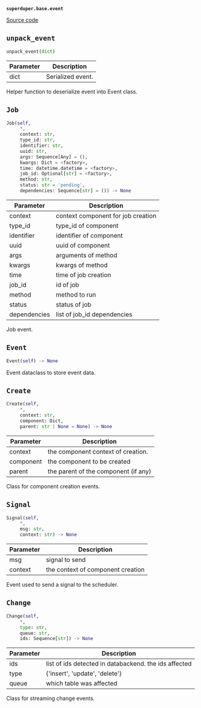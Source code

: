 **`superduper.base.event`** 

[Source code](https://github.com/superduper/superduper/blob/main/superduper/base/event.py)

## `unpack_event` 

```python
unpack_event(dict)
```
| Parameter | Description |
|-----------|-------------|
| dict | Serialized event. |

Helper function to deserialize event into Event class.

## `Job` 

```python
Job(self,
     *,
     context: str,
     type_id: str,
     identifier: str,
     uuid: str,
     args: Sequence[Any] = (),
     kwargs: Dict = <factory>,
     time: datetime.datetime = <factory>,
     job_id: Optional[str] = <factory>,
     method: str,
     status: str = 'pending',
     dependencies: Sequence[str] = ()) -> None
```
| Parameter | Description |
|-----------|-------------|
| context | context component for job creation |
| type_id | type_id of component |
| identifier | identifier of component |
| uuid | uuid of component |
| args | arguments of method |
| kwargs | kwargs of method |
| time | time of job creation |
| job_id | id of job |
| method | method to run |
| status | status of job |
| dependencies | list of job_id dependencies |

Job event.

## `Event` 

```python
Event(self) -> None
```
Event dataclass to store event data.

## `Create` 

```python
Create(self,
     *,
     context: str,
     component: Dict,
     parent: str | None = None) -> None
```
| Parameter | Description |
|-----------|-------------|
| context | the component context of creation. |
| component | the component to be created |
| parent | the parent of the component (if any) |

Class for component creation events.

## `Signal` 

```python
Signal(self,
     *,
     msg: str,
     context: str) -> None
```
| Parameter | Description |
|-----------|-------------|
| msg | signal to send |
| context | the context of component creation |

Event used to send a signal to the scheduler.

## `Change` 

```python
Change(self,
     *,
     type: str,
     queue: str,
     ids: Sequence[str]) -> None
```
| Parameter | Description |
|-----------|-------------|
| ids | list of ids detected in databackend. the ids affected |
| type | {'insert', 'update', 'delete'} |
| queue | which table was affected |

Class for streaming change events.

